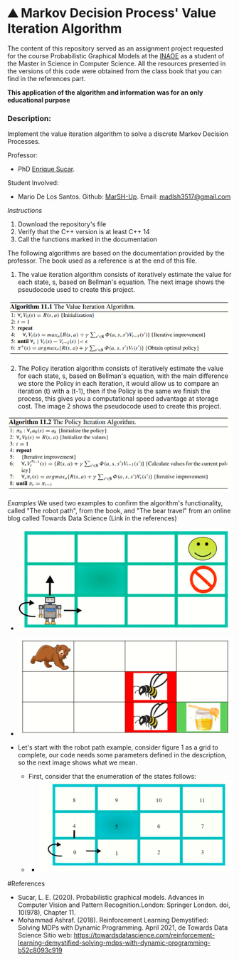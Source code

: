<h1>&#9968 Markov Decision Process' Value Iteration Algorithm</h1>

The content of this repository served as an assignment project requested for the course Probabilistic Graphical Models at the <a href="https://www.inaoep.mx/">INAOE</a> as a student of the Master in Science in Computer Science. All the resources presented in the versions of this code were obtained from the class book that you can find in the references part. 

<strong>This application of the algorithm and information was for an only educational purpose</strong>

<h3>Description:</h3> Implement the value iteration algorithm to solve a discrete Markov Decision Processes.

Professor:
- PhD <a href="https://ccc.inaoep.mx/~esucar/">Enrique Sucar</a>.

Student Involved:
- Mario De Los Santos. Github: <a href="https://github.com/MarSH-Up">MarSH-Up</a>. Email: madlsh3517@gmail.com


<em>Instructions</em>
1. Download the repository's file
2. Verify that the C++ version is at least C++ 14
3. Call the functions marked in the documentation

The following algorithms are based on the documentation provided by the professor. The book used as a reference is at the end of this file. 

1. The value iteration algorithm consists of iteratively estimate the value for each state, s, based on Bellman's equation. The next image shows the pseudocode used to create this project.

<div style="text-align:center"><img src="Images/Algorithm_pseudocode.PNG" /></div>

2. The Policy iteration algorithm consists of iteratively estimate the value for each state, s, based on Bellman's equation, with the main difference we store the Policy in each iteration, it would allow us to compare an iteration (t) with a (t-1), then if the Policy is the same we finish the process, this gives you a computational speed advantage at storage cost. The image 2 shows the pseudocode used to create this project.

<div style="text-align:center"><img src="Images/Algorithm_pseudocode1.PNG" /></div>

<em>Examples</em>
We used two examples to confirm the algorithm's functionality,  called "The robot path", from the book, and "The bear travel" from an online blog called Towards Data Science (Link in the references)

- ![The robot path](Images/Example_bot.PNG)
- ![The bear travel](Images/Example_bear.PNG)

- Let's start with the robot path example, consider figure 1 as a grid to complete, our code needs some parameters defined in the description, so the next image shows what we mean.
    - First, consider that the enumeration of the states follows:
    - - ![States](Images/Example_bot_states.PNG)


#References
-  Sucar, L. E. (2020). Probabilistic graphical models. Advances in Computer Vision and Pattern Recognition.London: Springer London. doi, 10(978), Chapter 11.
- Mohammad Ashraf. (2018). Reinforcement Learning Demystified: Solving MDPs with Dynamic Programming. April 2021, de Towards Data Science Sitio web: https://towardsdatascience.com/reinforcement-learning-demystified-solving-mdps-with-dynamic-programming-b52c8093c919
